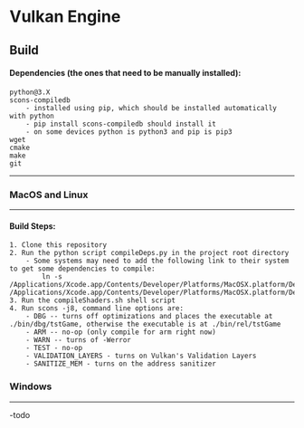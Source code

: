 # Vulkan Engine
## Build
#### Dependencies (the ones that need to be manually installed):
    python@3.X
    scons-compiledb 
        - installed using pip, which should be installed automatically with python
        - pip install scons-compiledb should install it
        - on some devices python is python3 and pip is pip3
    wget
    cmake
    make
    git
___
### MacOS and Linux
___
    
#### Build Steps:
    1. Clone this repository
    2. Run the python script compileDeps.py in the project root directory
        - Some systems may need to add the following link to their system to get some dependencies to compile:
            ln -s /Applications/Xcode.app/Contents/Developer/Platforms/MacOSX.platform/Developer/SDKs/MacOSX.sdk /Applications/Xcode.app/Contents/Developer/Platforms/MacOSX.platform/Developer/SDKs/MacOSX11.3.sdk
    3. Run the compileShaders.sh shell script
    4. Run scons -j8, command line options are:
        - DBG -- turns off optimizations and places the executable at ./bin/dbg/tstGame, otherwise the executable is at ./bin/rel/tstGame
        - ARM -- no-op (only compile for arm right now)
        - WARN -- turns of -Werror
        - TEST - no-op
        - VALIDATION_LAYERS - turns on Vulkan's Validation Layers
        - SANITIZE_MEM - turns on the address sanitizer
        
### Windows
___
-todo